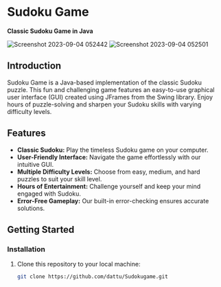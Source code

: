 # Sudoku Game

**Classic Sudoku Game in Java**

![Screenshot 2023-09-04 052442](https://github.com/AjayDattu/Sudokugame/assets/126608028/330c9539-3db2-430d-84c4-e2ed87277445)
![Screenshot 2023-09-04 052501](https://github.com/AjayDattu/Sudokugame/assets/126608028/3c9e678b-14f3-4c3b-8e5b-bf2e34d50ae5)

## Introduction

Sudoku Game is a Java-based implementation of the classic Sudoku puzzle. This fun and challenging game features an easy-to-use graphical user interface (GUI) created using JFrames from the Swing library. Enjoy hours of puzzle-solving and sharpen your Sudoku skills with varying difficulty levels.

## Features

- **Classic Sudoku:** Play the timeless Sudoku game on your computer.
- **User-Friendly Interface:** Navigate the game effortlessly with our intuitive GUI.
- **Multiple Difficulty Levels:** Choose from easy, medium, and hard puzzles to suit your skill level.
- **Hours of Entertainment:** Challenge yourself and keep your mind engaged with Sudoku.
- **Error-Free Gameplay:** Our built-in error-checking ensures accurate solutions.

## Getting Started

### Installation

1. Clone this repository to your local machine:

   ```bash
   git clone https://github.com/dattu/Sudokugame.git
